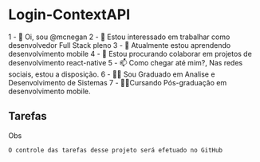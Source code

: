 # Login-ContextAPI

1 - 👋 Oi, sou @mcnegan
2 - 👀 Estou interessado em trabalhar como desenvolvedor Full Stack pleno
3 - 🌱 Atualmente estou aprendendo desenvolvimento mobile
4 - 💞️ Estou procurando colaborar em projetos de desenvolvimento react-native
5 - 📫 Como chegar até mim?, Nas redes sociais, estou a disposição.
6 - 👨‍🎓 Sou Graduado em Analise e Desenvolvimento de Sistemas
7 - 👨‍🎓Cursando Pós-graduação em desenvolvimento mobile.

## Tarefas
Obs 

    O controle das tarefas desse projeto será efetuado no GitHub

